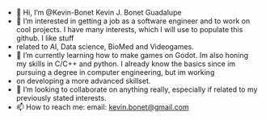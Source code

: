 - 👋 Hi, I’m @Kevin-Bonet Kevin J. Bonet Guadalupe
- 👀 I’m interested in getting a job as a software engineer and to work on cool projects. I have many interests, which I will use to populate this github. I like stuff
-  related to AI, Data science, BioMed and Videogames.
- 🌱 I’m currently learning how to make games on Godot. Im also honing my skills in C/C++ and python. I already know the basics since im pursuing a degree in computer engineering, but im working
- on developing a more advanced skillset.
- 💞️ I’m looking to collaborate on anything really, especially if related to my previously stated interests.
- 📫 How to reach me: email: kevin.bonet@gmail.com

<!---
Kevin-Bonet/Kevin-Bonet is a ✨ special ✨ repository because its `README.md` (this file) appears on your GitHub profile.
You can click the Preview link to take a look at your changes.
--->
